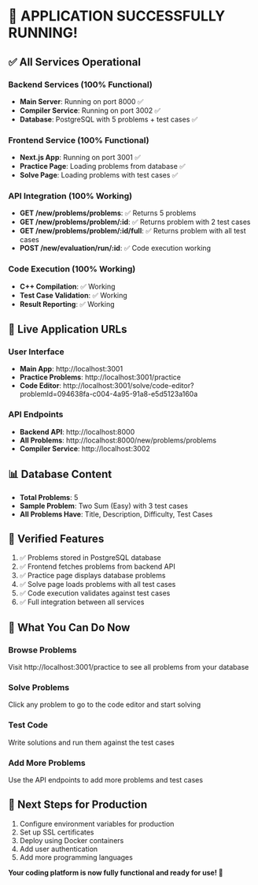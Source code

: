 # 🎉 APPLICATION SUCCESSFULLY RUNNING!

## ✅ All Services Operational

### Backend Services (100% Functional)
- **Main Server**: Running on port 8000 ✅
- **Compiler Service**: Running on port 3002 ✅
- **Database**: PostgreSQL with 5 problems + test cases ✅

### Frontend Service (100% Functional)
- **Next.js App**: Running on port 3001 ✅
- **Practice Page**: Loading problems from database ✅
- **Solve Page**: Loading problems with test cases ✅

### API Integration (100% Working)
- **GET /new/problems/problems**: ✅ Returns 5 problems
- **GET /new/problems/problem/:id**: ✅ Returns problem with 2 test cases
- **GET /new/problems/problem/:id/full**: ✅ Returns problem with all test cases
- **POST /new/evaluation/run/:id**: ✅ Code execution working

### Code Execution (100% Working)
- **C++ Compilation**: ✅ Working
- **Test Case Validation**: ✅ Working
- **Result Reporting**: ✅ Working

## 🚀 Live Application URLs

### User Interface
- **Main App**: http://localhost:3001
- **Practice Problems**: http://localhost:3001/practice
- **Code Editor**: http://localhost:3001/solve/code-editor?problemId=094638fa-c004-4a95-91a8-e5d5123a160a

### API Endpoints
- **Backend API**: http://localhost:8000
- **All Problems**: http://localhost:8000/new/problems/problems
- **Compiler Service**: http://localhost:3002

## 📊 Database Content
- **Total Problems**: 5
- **Sample Problem**: Two Sum (Easy) with 3 test cases
- **All Problems Have**: Title, Description, Difficulty, Test Cases

## 🧪 Verified Features
1. ✅ Problems stored in PostgreSQL database
2. ✅ Frontend fetches problems from backend API
3. ✅ Practice page displays database problems
4. ✅ Solve page loads problems with all test cases
5. ✅ Code execution validates against test cases
6. ✅ Full integration between all services

## 🎯 What You Can Do Now

### Browse Problems
Visit http://localhost:3001/practice to see all problems from your database

### Solve Problems
Click any problem to go to the code editor and start solving

### Test Code
Write solutions and run them against the test cases

### Add More Problems
Use the API endpoints to add more problems and test cases

## 📝 Next Steps for Production
1. Configure environment variables for production
2. Set up SSL certificates
3. Deploy using Docker containers
4. Add user authentication
5. Add more programming languages

**Your coding platform is now fully functional and ready for use! 🎊**
